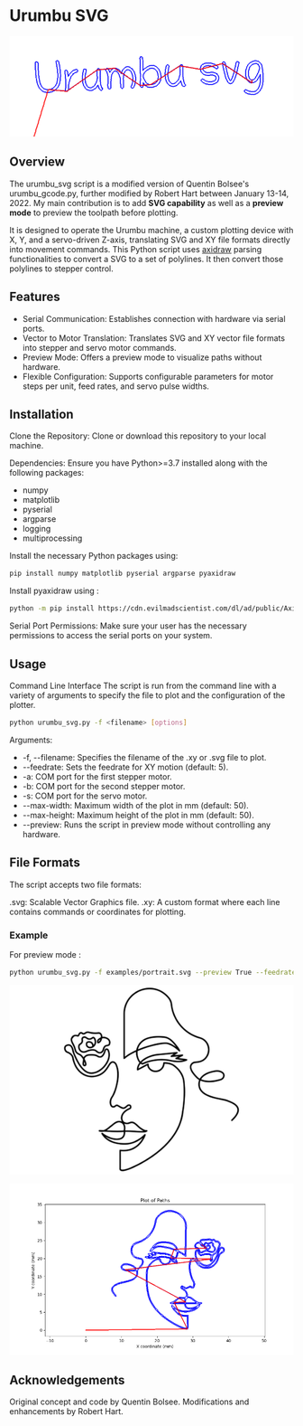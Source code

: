 # Urumbu SVG
![Input image](./new_logo.png "Input image")
## Overview
The urumbu_svg script is a modified version of Quentin Bolsee's urumbu_gcode.py, further modified by Robert Hart between January 13-14, 2022. My main contribution is to add **SVG capability** as well as a **preview mode** to preview the toolpath before plotting.

It is designed to operate the Urumbu machine, a custom plotting device with X, Y, and a servo-driven Z-axis, translating SVG and XY file formats directly into movement commands. This Python script uses [axidraw](https://github.com/evil-mad/axidraw) parsing functionalities to convert a SVG to a set of polylines. It then convert those polylines to stepper control.


## Features
- Serial Communication: Establishes connection with hardware via serial ports.
- Vector to Motor Translation: Translates SVG and XY vector file formats into stepper and servo motor commands.
- Preview Mode: Offers a preview mode to visualize paths without hardware.
- Flexible Configuration: Supports configurable parameters for motor steps per unit, feed rates, and servo pulse widths.


## Installation
Clone the Repository: Clone or download this repository to your local machine.

Dependencies: Ensure you have Python>=3.7 installed along with the following packages:

- numpy
- matplotlib
- pyserial
- argparse
- logging
- multiprocessing

Install the necessary Python packages using:

```bash
pip install numpy matplotlib pyserial argparse pyaxidraw
```
Install pyaxidraw using : 
```bash
python -m pip install https://cdn.evilmadscientist.com/dl/ad/public/AxiDraw_API.zip
```

Serial Port Permissions: Make sure your user has the necessary permissions to access the serial ports on your system.

## Usage
Command Line Interface
The script is run from the command line with a variety of arguments to specify the file to plot and the configuration of the plotter.

```bash
python urumbu_svg.py -f <filename> [options]
```
Arguments:

- -f, --filename: Specifies the filename of the .xy or .svg file to plot.
- --feedrate: Sets the feedrate for XY motion (default: 5).
- -a: COM port for the first stepper motor.
- -b: COM port for the second stepper motor.
- -s: COM port for the servo motor.
- --max-width: Maximum width of the plot in mm (default: 50).
- --max-height: Maximum height of the plot in mm (default: 50).
- --preview: Runs the script in preview mode without controlling any hardware.


## File Formats
The script accepts two file formats:

.svg: Scalable Vector Graphics file.
.xy: A custom format where each line contains commands or coordinates for plotting.

### Example

For preview mode : 

```bash
python urumbu_svg.py -f examples/portrait.svg --preview True --feedrate 50
```
![Input image](./examples/portrait.png "Input image")

![Input image](./examples/out/portrait_preview.png "Portrait preview")


## Acknowledgements
Original concept and code by Quentin Bolsee.
Modifications and enhancements by Robert Hart.